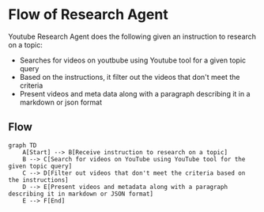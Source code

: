 # Flow of Research Agent

Youtube Research Agent does the following given an instruction to research on a topic:

- Searches for videos on youtbube using Youtube tool for a given topic query
- Based on the instructions, it filter out the videos that don't meet the criteria
- Present videos and meta data along with a paragraph describing it in a markdown or json format

## Flow
```mermaid
graph TD
    A[Start] --> B[Receive instruction to research on a topic]
    B --> C[Search for videos on YouTube using YouTube tool for the given topic query]
    C --> D[Filter out videos that don't meet the criteria based on the instructions]
    D --> E[Present videos and metadata along with a paragraph describing it in markdown or JSON format]
    E --> F[End]
```
